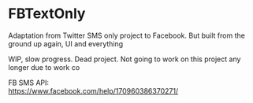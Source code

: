 # FBTextOnly
Adaptation from Twitter SMS only project to Facebook. But built from the ground up again, UI and everything

WIP, slow progress. Dead project. Not going to work on this project any longer due to work co

FB SMS API:
<br/>
https://www.facebook.com/help/170960386370271/

